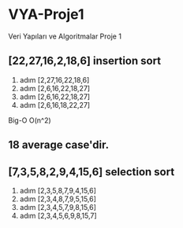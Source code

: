 # VYA-Proje1
Veri Yapıları ve Algoritmalar Proje 1

## [22,27,16,2,18,6] insertion sort

1. adım [2,27,16,22,18,6] 
2. adım [2,6,16,22,18,27] 
3. adım [2,6,16,22,18,27] 
4. adım [2,6,16,18,22,27]

Big-O O(n^2)

## 18 average case'dir.

## [7,3,5,8,2,9,4,15,6] selection sort

1. adım [2,3,5,8,7,9,4,15,6]
2. adım [2,3,4,8,7,9,5,15,6]
3. adım [2,3,4,5,7,9,8,15,6]
4. adım [2,3,4,5,6,9,8,15,7]
